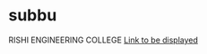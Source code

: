 # subbu
RISHI ENGINEERING COLLEGE
[Link to be displayed](https://github.com/saraswathi143/subbu/edit/main/README.md)

